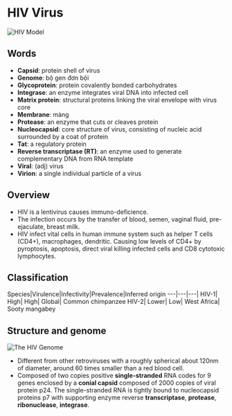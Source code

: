 # HIV Virus
![HIV Model](https://upload.wikimedia.org/wikipedia/commons/5/5e/HI-virion-structure_en.svg)
## Words
* **Capsid**: protein shell of virus
* **Genome**: bộ gen đơn bội
* **Glycoprotein**: protein covalently bonded carbohydrates
* **Integrase**: an enzyme integrates viral DNA into infected cell
* **Matrix protein**: structural proteins linking the viral envelope with virus core
* **Membrane**: màng
* **Protease**: an enzyme that cuts or cleaves protein
* **Nucleocapsid**: core structure of virus, consisting of nucleic acid surrounded by a coat of protein
* **Tat**: a regulatory protein
* **Reverse transcriptase (RT)**: an enzyme used to generate complementary DNA from RNA  template
* **Viral**: (adj) virus
* **Virion**: a single individual particle of a virus

## Overview
* HIV is a lentivirus causes immuno-deficience.
* The infection occurs by the transfer of blood, semen, vaginal fluid, pre-ejaculate, breast milk.
* HIV infect vital cells in human immune system such as helper T cells (CD4+), macrophages, dendritic. Causing low levels of CD4+ by pyroptosis, apoptosis, direct viral killing infected cells and CD8 cytotoxic lymphocytes.

## Classification
Species|Virulence|Infectivity|Prevalence|Inferred origin
---|---|---|
HIV-1| High| High| Global| Common chimpanzee
HIV-2| Lower| Low| West Africa| Sooty mangabey

## Structure and genome
![The HIV Genome](https://upload.wikimedia.org/wikipedia/commons/c/c6/HIV-genome.png)
* Different from other retroviruses with a roughly spherical about 120nm of diameter, around 60 times smaller than a red blood cell.
* Composed of two copies positive **single-stranded** RNA codes for 9 genes enclosed by a **conial capsid** composed of 2000 copies of viral protein p24. The single-stranded RNA is tightly bound to nucleocapsid proteins p7 with supporting enzyme reverse **transcriptase**, **protease**, **ribonuclease**, **integrase**.

